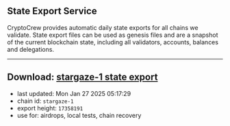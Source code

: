 ## State Export Service
CryptoCrew provides automatic daily state exports for all chains we validate. State export files can be used as genesis files and are a snapshot of the current blockchain state, including all validators, accounts, balances and delegations.

---
**Download: [stargaze-1 state export](https://dl-eu2.ccvalidators.com/SERVICE/stargaze/stargaze-1_export_17358191.json)**
---

- last updated: Mon Jan 27 2025 05:17:29
- chain id: `stargaze-1`
- export height: `17358191`
- use for: airdrops, local tests, chain recovery
